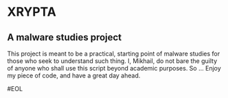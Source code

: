 # XRYPTA
A malware studies project
--------------------------

This project is meant to be a practical, starting point of malware studies for those who seek to understand such thing.
I, Mikhail, do not bare the guilty of anyone who shall use this script beyond academic purposes.
So ...
Enjoy my piece of code, and have a great day ahead.

#EOL

